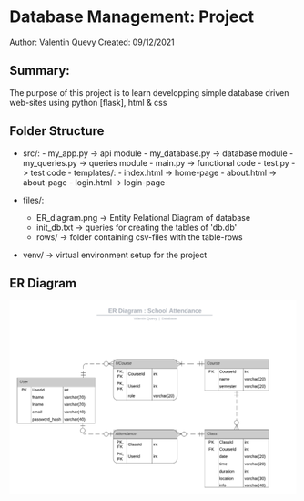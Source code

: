 # Database Management: Project
Author: Valentin Quevy
Created: 09/12/2021

## Summary:
The purpose of this project is to learn developping simple 
database driven web-sites using python [flask], html & css

## Folder Structure
- src/:
      	- my_app.py      -> api module
      	- my_database.py -> database module
      	- my_queries.py  -> queries module
      	- main.py        -> functional code
      	- test.py        -> test code
		- templates/:
      		- index.html     -> home-page
      		- about.html     -> about-page
			- login.html     -> login-page 
- files/:
	- ER_diagram.png -> Entity Relational Diagram of database
    - init_db.txt    -> queries for creating the tables of 'db.db'
    - rows/          -> folder containing csv-files with the table-rows 
    	
- venv/            -> virtual environment setup for the project 
    
## ER Diagram

![ER_pic](files/ER_diagram.png)
